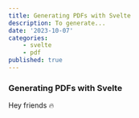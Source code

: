 ```yaml
---
title: Generating PDFs with Svelte
description: To generate...
date: '2023-10-07'
categories:
    - svelte
    - pdf
published: true
---
```


### Generating PDFs with Svelte

Hey friends 🔥
